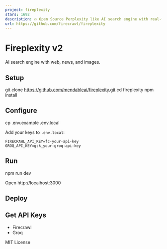 ```yaml
---
project: fireplexity
stars: 1692
description: 🔥 Open Source Perplexity like AI search engine with real-time citations, streaming responses, and live data powered by Firecrawl 
url: https://github.com/firecrawl/fireplexity
---
```


Fireplexity v2
==============

AI search engine with web, news, and images.

Setup
-----

git clone https://github.com/mendableai/fireplexity.git
cd fireplexity
npm install

Configure
---------

cp .env.example .env.local

Add your keys to `.env.local`:

```
FIRECRAWL_API_KEY=fc-your-api-key
GROQ_API_KEY=gsk_your-groq-api-key
```

Run
---

npm run dev

Open http://localhost:3000

Deploy
------

Get API Keys
------------

-   Firecrawl
-   Groq

MIT License
